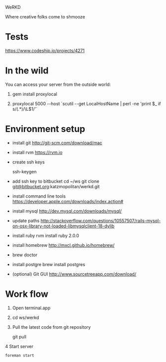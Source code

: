 WeRKD

Where creative folks come to shmooze

# Tests

https://www.codeship.io/projects/4271

# In the wild

You can access your server from the outside world:

1. gem install proxylocal

2. proxylocal 5000 --host \`scutil --get LocalHostName | perl -ne 'print $_ if s/(.*)/\L$1/'\`

# Environment setup

- install git http://git-scm.com/download/mac
- install rvm https://rvm.io
- create ssh keys
	
	ssh-keygen
	
- add ssh key to bitbucket
	cd ~/ws
	git clone git@bitbucket.org:katzmopolitan/werkd.git

- install command line tools https://developer.apple.com/downloads/index.action#
- install mysql 
    http://dev.mysql.com/downloads/mysql/
- update paths
    http://stackoverflow.com/questions/10557507/rails-mysql-on-osx-library-not-loaded-libmysqlclient-18-dylib
- install ruby 
	rvm install ruby 2.0.0
- install homebrew http://mxcl.github.io/homebrew/
- brew doctor
- install postgre 
	brew install postgres
- (optional) Git GUI http://www.sourcetreeapp.com/download/

# Work flow

1. Open terminal.app
2. cd ws/werkd
3. Pull the latest code from git repository

	git pull

4 Start server

	foreman start
